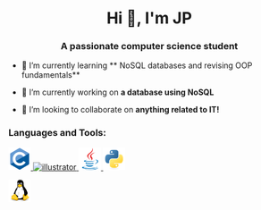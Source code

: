 <h1 align="center">Hi 👋, I'm JP</h1>
<h3 align="center">A passionate computer science student </h3>


- 🌱 I’m currently learning ** NoSQL databases and revising OOP fundamentals**
 - 🔭 I’m currently working on **a database using NoSQL**

- 👯 I’m looking to collaborate on **anything related to IT!**
 
<p align="left">
</p>

<h3 align="left">Languages and Tools:</h3>
<p align="left"> <a href="https://www.cprogramming.com/" target="_blank" rel="noreferrer"> <img src="https://raw.githubusercontent.com/devicons/devicon/master/icons/c/c-original.svg" alt="c" width="40" height="40"/> </a> <a href="https://www.adobe.com/in/products/illustrator.html" target="_blank" rel="noreferrer"> <img src="https://www.vectorlogo.zone/logos/adobe_illustrator/adobe_illustrator-icon.svg" alt="illustrator" width="40" height="40"/> </a> <a href="https://www.java.com" target="_blank" rel="noreferrer"> <img src="https://raw.githubusercontent.com/devicons/devicon/master/icons/java/java-original.svg" alt="java" width="40" height="40"/> </a> <a href="https://www.python.org" target="_blank" rel="noreferrer"> <img src="https://raw.githubusercontent.com/devicons/devicon/master/icons/python/python-original.svg" alt="python" width="40" height="40"/> </a> </p><img src="https://raw.githubusercontent.com/devicons/devicon/master/icons/linux/linux-original.svg" alt="linux" width="40" height="40"/> </a> </p>

